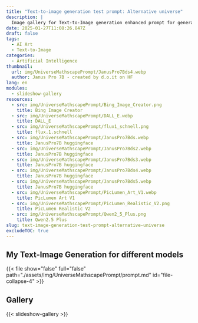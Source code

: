 ```yaml
---
title: "Text-to-image generation test prompt: Alternative universe"
description: |
  Image gallery for Text-to-Image generation enhanced prompt for generation an image for an alternative universe
date: 2025-01-27T11:08:26.847Z
draft: false
tags:
  - AI Art
  - Text-to-Image
categories:
  - Artificial Intelligence
thumbnail:
  url: img/UniverseMathscapePrompt/JanusPro7Bds4.webp
  author: Janus Pro 7B - created by d.o.it on HF
lang: en
modules:
  - slideshow-gallery
resources:
  - src: img/UniverseMathscapePrompt/Bing_Image_Creator.png
    title: Bing Image Creator
  - src: img/UniverseMathscapePrompt/DALL_E.webp
    title: DALL_E
  - src: img/UniverseMathscapePrompt/flux1_schnell.png
    title: flux.1.schnell
  - src: img/UniverseMathscapePrompt/JanusPro7Bds.webp
    title: JanusPro7B huggingface
  - src: img/UniverseMathscapePrompt/JanusPro7Bds2.webp
    title: JanusPro7B huggingface
  - src: img/UniverseMathscapePrompt/JanusPro7Bds3.webp
    title: JanusPro7B huggingface
  - src: img/UniverseMathscapePrompt/JanusPro7Bds4.webp
    title: JanusPro7B huggingface
  - src: img/UniverseMathscapePrompt/JanusPro7Bds5.webp
    title: JanusPro7B huggingface
  - src: img/UniverseMathscapePrompt/PicLumen_Art_V1.webp
    title: PicLumen Art V1
  - src: img/UniverseMathscapePrompt/PicLumen_Realistic_V2.png
    title: PicLumen Realistic V2
  - src: img/UniverseMathscapePrompt/Qwen2_5_Plus.png
    title: Qwen2.5 Plus 
slug: text-image-generation-test-prompt-alternative-universe
excludeTOC: true
---
```


## My Text-Image Generation for different models

{{< file show="false" full="false" path="./assets/img/UniverseMathscapePrompt/prompt.md" id="file-collapse-4" >}}

## Gallery

{{< slideshow-gallery >}}
